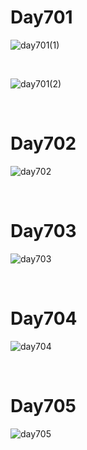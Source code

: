 # Day701

![day701(1)](2306img.assets/day701(1).jpg)

&nbsp;

![day701(2)](2306img.assets/day701(2).jpg)

&nbsp;

# Day702

![day702](2306img.assets/day702.png)

&nbsp;

# Day703

![day703](2306img.assets/day703.png)

&nbsp;

# Day704

![day704](2306img.assets/day704.png)

&nbsp;

# Day705

![day705](2306img.assets/day705.png)